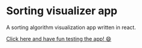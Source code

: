 # Sorting visualizer app

A sorting algorithm visualization app written in react.

[Click here and have fun testing the app! 😄](https://sorting-visualizer-react-one.vercel.app/)
